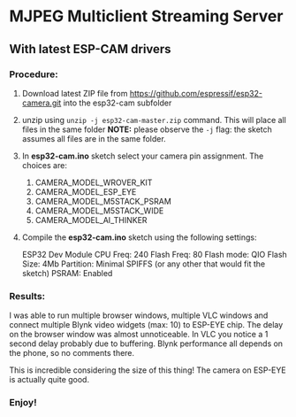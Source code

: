 # MJPEG Multiclient Streaming Server 

## With latest ESP-CAM drivers

### Procedure:

1. Download latest ZIP file from https://github.com/espressif/esp32-camera.git into the esp32-cam subfolder

2. unzip using `unzip -j esp32-cam-master.zip` command. This will place all files in the same folder
      **NOTE:** please observe the `-j` flag: the sketch assumes all files are in the same folder. 

3. In **esp32-cam.ino** sketch select your camera pin assignment. The choices are:

   1. CAMERA_MODEL_WROVER_KIT
   2. CAMERA_MODEL_ESP_EYE
   3. CAMERA_MODEL_M5STACK_PSRAM
   4. CAMERA_MODEL_M5STACK_WIDE
   5. CAMERA_MODEL_AI_THINKER

4. Compile the **esp32-cam.ino** sketch using the following settings:

      ESP32 Dev Module
      CPU Freq: 240
      Flash Freq: 80
      Flash mode: QIO
      Flash Size: 4Mb
      Partition: Minimal SPIFFS (or any other that would fit the sketch)
      PSRAM: Enabled

### Results:

I was able to run multiple browser windows, multiple VLC windows and connect multiple Blynk video widgets (max: 10) to ESP-EYE chip. The delay on the browser window was almost unnoticeable. In VLC you notice a 1 second delay probably due to buffering. Blynk performance all depends on the phone, so no comments there. 

This is incredible considering the size of this thing! The camera on ESP-EYE is actually quite good. 

### Enjoy!
